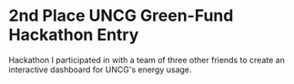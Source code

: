 # 2nd Place UNCG Green-Fund Hackathon Entry
 Hackathon I participated in with a team of three other friends to create an interactive dashboard for UNCG's energy usage.
